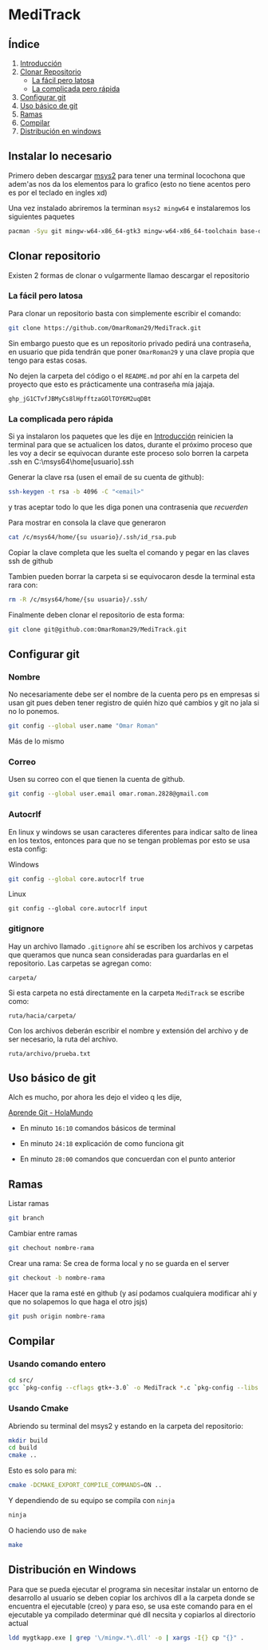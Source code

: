 # MediTrack

## Índice
1. [Introducción](#instalar-lo-necesario)
2. [Clonar Repositorio](#clonar-repositorio)
    - [La fácil pero latosa](#la-fácil-pero-latosa)
    - [La complicada pero rápida](#la-complicada-pero-rápida)
3. [Configurar git](#configurar-git)    
4. [Uso básico de git](#uso-básico-de-git)
5. [Ramas](#ramas)
6. [Compilar](#compilar)
7. [Distribución en windows](#distribución-en-windows)

## Instalar lo necesario

Primero deben descargar [msys2](https://www.msys2.org/) para tener una terminal
locochona que adem'as nos da los elementos para 
lo grafico (esto no tiene acentos pero es  por el
teclado en ingles xd)

Una vez instalado abriremos la terminan `msys2 mingw64` e instalaremos los siguientes paquetes

```bash
pacman -Syu git mingw-w64-x86_64-gtk3 mingw-w64-x86_64-toolchain base-devel mingw-w64-x86_64-cmake git --needed --noconfirm
```

## Clonar repositorio

Existen 2 formas de clonar o vulgarmente llamao descargar 
el repositorio

### La fácil pero latosa
Para clonar un repositorio basta con simplemente escribir el
comando:
```bash
git clone https://github.com/OmarRoman29/MediTrack.git
```

Sin embargo puesto que es un repositorio privado pedirá una 
contraseña, en usuario que pida tendrán que poner `OmarRoman29`
y una clave propia que tengo para estas cosas.

No dejen la carpeta del código o el `README.md` por ahí en
la carpeta del proyecto que esto es prácticamente una contraseña
mía jajaja.
```
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
```

### La complicada pero rápida
Si ya instalaron los paquetes que les dije en  [Introducción](#instalar-lo-necesario)
reinicien la terminal para que se actualicen los datos, durante
el próximo proceso que les voy a decir se
equivocan durante este proceso solo borren la 
carpeta .ssh en C:\msys64\home\[usuario]\.ssh

Generar la clave rsa (usen el email de su cuenta
de github):
```bash
ssh-keygen -t rsa -b 4096 -C "<email>"
```

y tras aceptar todo lo que les diga ponen una 
contrasenia que *recuerden*

Para mostrar en consola la clave que generaron
```bash
cat /c/msys64/home/{su usuario}/.ssh/id_rsa.pub
```

Copiar la clave completa que les suelta el comando
y pegar en las claves ssh de github

Tambien pueden borrar la carpeta si se equivocaron
desde la terminal esta rara con:
```bash
rm -R /c/msys64/home/{su usuario}/.ssh/
```

Finalmente deben clonar el repositorio de esta forma:
```bash
git clone git@github.com:OmarRoman29/MediTrack.git
```


## Configurar git
### Nombre
No necesariamente debe ser el nombre de la cuenta
pero ps en empresas si usan git pues deben tener
registro de quién hizo qué cambios y git no jala
si no lo ponemos.

```bash
git config --global user.name "Omar Roman"
```

Más de lo mismo
### Correo
Usen su correo con el que tienen la cuenta de github.
```bash
git config --global user.email omar.roman.2828@gmail.com
```

### Autocrlf
En linux y windows se usan caracteres diferentes para
indicar salto de linea en los textos, entonces para que 
no se tengan problemas por esto se usa esta config:

Windows
```bash
git config --global core.autocrlf true
```

Linux
```
git config --global core.autocrlf input
```

### gitignore
Hay un archivo llamado `.gitignore` ahí se escriben los 
archivos y carpetas que queramos que nunca sean consideradas
para guardarlas en el repositorio. 
Las carpetas se agregan como:
```
carpeta/
```

Si esta carpeta no está directamente en la carpeta `MediTrack`
se escribe como:
```
ruta/hacia/carpeta/
```

Con los archivos deberán escribir el nombre y extensión del
archivo y de ser necesario, la ruta del archivo.
```
ruta/archivo/prueba.txt
```

## Uso básico de git

Alch es mucho, por ahora les dejo el video q les dije, 

[Aprende Git - HolaMundo](https://www.youtube.com/watch?v=VdGzPZ31ts8)

- En minuto `16:10` comandos básicos de terminal

- En minuto `24:18` explicación de como funciona git 

- En minuto `28:00` comandos que concuerdan con el punto
anterior

## Ramas
Listar ramas
```bash
git branch
```

Cambiar entre ramas
```bash
git chechout nombre-rama
```
Crear una rama: Se crea de forma local y no se guarda en
el server
```bash
git checkout -b nombre-rama
```

Hacer que la rama esté en github (y así podamos cualquiera
modificar ahí y que no solapemos lo que haga el otro jsjs)
```bash
git push origin nombre-rama
```

## Compilar

### Usando comando entero
```bash
cd src/
gcc `pkg-config --cflags gtk+-3.0` -o MediTrack *.c `pkg-config --libs gtk+-3.0`
```

### Usando Cmake
Abriendo su terminal del msys2 y estando en la carpeta del repositorio:
```bash
mkdir build 
cd build
cmake ..
```

Esto es solo para mi:
```bash
cmake -DCMAKE_EXPORT_COMPILE_COMMANDS=ON ..
```

Y dependiendo de su equipo se compila con `ninja` 

```bash
ninja
```

O haciendo uso de `make`

```bash
make
```
## Distribución en Windows

Para que se pueda ejecutar el programa sin necesitar instalar un entorno de desarrollo
al usuario se deben copiar los archivos dll a la carpeta donde se encuentra el ejecutable
(creo) y para eso, se usa este comando para en el ejecutable ya compilado determinar qué
dll necsita y copiarlos al directorio actual

```bash
ldd mygtkapp.exe | grep '\/mingw.*\.dll' -o | xargs -I{} cp "{}" .
```
